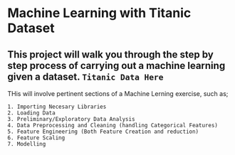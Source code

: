 # Machine Learning with Titanic Dataset

## This project will walk you through the step by step process of carrying out a machine learning given a dataset. `Titanic Data Here`

THis will involve pertinent sections of a Machine Lerning exercise, such as;

    1. Importing Necesary Libraries
    2. Loading Data
    3. Preliminary/Exploratory Data Analysis
    4. Data Preprocessing and Cleaning (handling Categorical Features)
    5. Feature Engineering (Both Feature Creation and reduction)
    6. Feature Scaling
    7. Modelling
